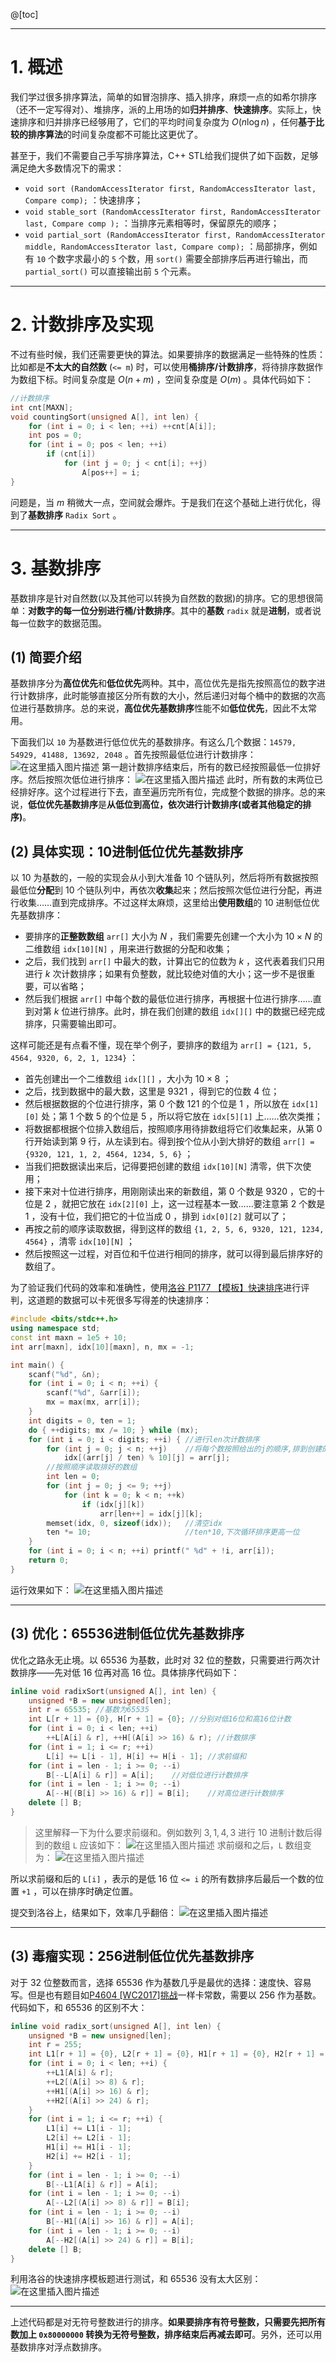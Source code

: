 @[toc]

---
# 1. 概述
我们学过很多排序算法，简单的如冒泡排序、插入排序，麻烦一点的如希尔排序（还不一定写得对）、堆排序，派的上用场的如**归并排序**、**快速排序**。实际上，快速排序和归并排序已经够用了，它们的平均时间复杂度为 $O(n\log n)$ ，任何**基于比较的排序算法**的时间复杂度都不可能比这更优了。

甚至于，我们不需要自己手写排序算法，C++ STL给我们提供了如下函数，足够满足绝大多数情况下的需求：
- `void sort (RandomAccessIterator first, RandomAccessIterator last, Compare comp);` ：快速排序；
- `void stable_sort (RandomAccessIterator first, RandomAccessIterator last,
                     Compare comp );` ：当排序元素相等时，保留原先的顺序； 
- `void partial_sort (RandomAccessIterator first, RandomAccessIterator middle,
                     RandomAccessIterator last, Compare comp);` ：局部排序，例如有 `10` 个数字求最小的 `5` 个数，用 `sort()` 需要全部排序后再进行输出，而 `partial_sort()` 可以直接输出前 `5` 个元素。 

---
# 2. 计数排序及实现
不过有些时候，我们还需要更快的算法。如果要排序的数据满足一些特殊的性质：比如都是**不太大的自然数** (`<= m`) 时，可以使用**桶排序/计数排序**，将待排序数据作为数组下标。时间复杂度是 $O(n+m)$ ，空间复杂度是 $O(m)$ 。具体代码如下：
```cpp
//计数排序
int cnt[MAXN];
void countingSort(unsigned A[], int len) {
	for (int i = 0; i < len; ++i) ++cnt[A[i]];
	int pos = 0;
	for (int i = 0; pos < len; ++i) 
		if (cnt[i])
			for (int j = 0; j < cnt[i]; ++j)
				A[pos++] = i;
}
```
问题是，当 $m$ 稍微大一点，空间就会爆炸。于是我们在这个基础上进行优化，得到了**基数排序** `Radix Sort` 。

---
# 3. 基数排序
基数排序是针对自然数(以及其他可以转换为自然数的数据)的排序。它的思想很简单：**对数字的每一位分别进行桶/计数排序**。其中的**基数** `radix` 就是**进制**，或者说每一位数字的数据范围。

## (1) 简要介绍
基数排序分为**高位优先**和**低位优先**两种。其中，高位优先是指先按照高位的数字进行计数排序，此时能够直接区分所有数的大小，然后递归对每个桶中的数据的次高位进行基数排序。总的来说，**高位优先基数排序**性能不如**低位优先**，因此不太常用。

下面我们以 `10` 为基数进行低位优先的基数排序。有这么几个数据：`14579, 54929, 41488, 13692, 2048` 。首先按照最低位进行计数排序：
![在这里插入图片描述](https://img-blog.csdnimg.cn/20200831212347119.gif)
第一趟计数排序结束后，所有的数已经按照最低一位排好序。然后按照次低位进行排序： 
![在这里插入图片描述](https://img-blog.csdnimg.cn/20200831212539447.gif)
此时，所有数的末两位已经排好序。这个过程进行下去，直至遍历完所有位，完成整个数据的排序。总的来说，**低位优先基数排序**是**从低位到高位，依次进行计数排序(或者其他稳定的排序)**。


## (2) 具体实现：10进制低位优先基数排序
以 $10$ 为基数的，一般的实现会从小到大准备 $10$ 个链队列，然后将所有数据按照最低位**分配**到 $10$ 个链队列中，再依次**收集**起来；然后按照次低位进行分配，再进行收集……直到完成排序。不过这样太麻烦，这里给出**使用数组**的 $10$ 进制低位优先基数排序：
- 要排序的**正整数数组** `arr[]` 大小为 $N$ ，我们需要先创建一个大小为 $10\times N$ 的二维数组 `idx[10][N]` ，用来进行数据的分配和收集；
- 之后，我们找到 `arr[]` 中最大的数，计算出它的位数为 $k$ ，这代表着我们只用进行 $k$ 次计数排序；如果有负整数，就比较绝对值的大小；这一步不是很重要，可以省略；
- 然后我们根据 `arr[]` 中每个数的最低位进行排序，再根据十位进行排序……直到对第 $k$ 位进行排序。此时，排在我们创建的数组 `idx[][]` 中的数据已经完成排序，只需要输出即可。


这样可能还是有点看不懂，现在举个例子，要排序的数组为 `arr[] = {121, 5, 4564, 9320, 6, 2, 1, 1234}` ： 
- 首先创建出一个二维数组 `idx[][]` ，大小为 $10 \times 8$ ；
- 之后，找到数据中的最大数，这里是 $9321$ ，得到它的位数 $4$ 位；
- 然后根据数据的个位进行排序，第 $0$ 个数 $121$ 的个位是 $1$ ，所以放在 `idx[1][0]` 处；第 $1$ 个数 $5$ 的个位是 $5$ ，所以将它放在 `idx[5][1]` 上……依次类推；
- 将数据都根据个位排入数组后，按照顺序用待排数组将它们收集起来，从第 $0$ 行开始读到第 $9$ 行，从左读到右。得到按个位从小到大排好的数组 `arr[] = {9320, 121, 1, 2, 4564, 1234, 5, 6}` ；
- 当我们把数据读出来后，记得要把创建的数组 `idx[10][N]` 清零，供下次使用；
- 接下来对十位进行排序，用刚刚读出来的新数组，第 $0$ 个数是 $9320$ ，它的十位是 $2$ ，就把它放在 `idx[2][0]` 上，这一过程基本一致……要注意第 $2$ 个数是 $1$ ，没有十位，我们把它的十位当成 $0$ ，排到 `idx[0][2]` 就可以了；
- 再按之前的顺序读取数据，得到这样的数组 `{1, 2, 5, 6, 9320, 121, 1234, 4564}` ，清零 `idx[10][N]` ；
- 然后按照这一过程，对百位和千位进行相同的排序，就可以得到最后排序好的数组了。 

为了验证我们代码的效率和准确性，使用[洛谷 P1177 【模板】快速排序](https://www.luogu.com.cn/problem/P1177)进行评判，这道题的数据可以卡死很多写得差的快速排序：
```cpp
#include <bits/stdc++.h>
using namespace std;
const int maxn = 1e5 + 10;
int arr[maxn], idx[10][maxn], n, mx = -1; 

int main() { 
	scanf("%d", &n); 
	for (int i = 0; i < n; ++i) {
		scanf("%d", &arr[i]);
		mx = max(mx, arr[i]);
	}
	int digits = 0, ten = 1;
	do { ++digits; mx /= 10; } while (mx); 
	for (int i = 0; i < digits; ++i) { //进行len次计数排序 
		for (int j = 0; j < n; ++j)    //将每个数按照给出的j的顺序,排到创建的数组中
			idx[(arr[j] / ten) % 10][j] = arr[j]; 
		//按照顺序读取排好的数组
		int len = 0;
		for (int j = 0; j <= 9; ++j)
			for (int k = 0; k < n; ++k)
				if (idx[j][k])
					arr[len++] = idx[j][k];
		memset(idx, 0, sizeof(idx));   //清空idx
		ten *= 10;					   //ten*10,下次循环排序更高一位 
	}
	for (int i = 0; i < n; ++i) printf(" %d" + !i, arr[i]);
    return 0;
}
```
运行效果如下：
![在这里插入图片描述](https://img-blog.csdnimg.cn/2020083122275134.png)

---
## (3) 优化：65536进制低位优先基数排序
优化之路永无止境。以 $65536$ 为基数，此时对 $32$ 位的整数，只需要进行两次计数排序——先对低 $16$ 位再对高 $16$ 位。具体排序代码如下：
```cpp
inline void radixSort(unsigned A[], int len) {
	unsigned *B = new unsigned[len];
	int r = 65535; //基数为65535
	int L[r + 1] = {0}, H[r + 1] = {0}; //分别对低16位和高16位计数
	for (int i = 0; i < len; ++i) 
		++L[A[i] & r], ++H[(A[i] >> 16) & r); //计数排序
	for (int i = 1; i <= r; ++i) 
		L[i] += L[i - 1], H[i] += H[i - 1]; //求前缀和
	for (int i = len - 1; i >= 0; --i)
		B[--L[A[i] & r]] = A[i];	//对低位进行计数排序
	for (int i = len - 1; i >= 0; --i)
		A[--H[(B[i] >> 16) & r]] = B[i];	//对高位进行计数排序
	delete [] B;
}
```

> 这里解释一下为什么要求前缀和。例如数列 $3, 1, 4, 3$ 进行 $10$ 进制计数后得到的数组 `L` 应该如下：
> ![在这里插入图片描述](https://img-blog.csdnimg.cn/20200831223530123.png)
> 求前缀和之后，`L` 数组变为：
> ![在这里插入图片描述](https://img-blog.csdnimg.cn/20200831224230333.png)

所以求前缀和后的 `L[i]` ，表示的是低 $16$ 位 `<= i` 的所有数排序后最后一个数的位置 `+1` ，可以在排序时确定位置。

提交到洛谷上，结果如下，效率几乎翻倍：
![在这里插入图片描述](https://img-blog.csdnimg.cn/20200831234737123.png)

---
## (3) 毒瘤实现：256进制低位优先基数排序
对于 $32$ 位整数而言，选择 $65536$ 作为基数几乎是最优的选择：速度快、容易写。但是也有题目如[P4604 [WC2017]挑战](https://www.luogu.com.cn/problem/P4604)一样卡常数，需要以 $256$ 作为基数。代码如下，和 $65536$ 的区别不大：
```cpp
inline void radix_sort(unsigned A[], int len) {
	unsigned *B = new unsigned[len];
	int r = 255;
	int L1[r + 1] = {0}, L2[r + 1] = {0}, H1[r + 1] = {0}, H2[r + 1] = {0}; //H2H1L2L1
	for (int i = 0; i < len; ++i) {
		++L1[A[i] & r];
		++L2[(A[i] >> 8) & r];
		++H1[(A[i] >> 16) & r];
		++H2[(A[i] >> 24) & r];
	}
	for (int i = 1; i <= r; ++i) {
		L1[i] += L1[i - 1];
		L2[i] += L2[i - 1];
		H1[i] += H1[i - 1];
		H2[i] += H2[i - 1];
	}
	for (int i = len - 1; i >= 0; --i) 
		B[--L1[A[i] & r]] = A[i];
	for (int i = len - 1; i >= 0; --i)
		A[--L2[(A[i] >> 8) & r]] = B[i];
	for (int i = len - 1; i >= 0; --i)
		B[--H1[(A[i] >> 16) & r]] = A[i];
	for (int i = len - 1; i >= 0; --i)
		A[--H2[(A[i] >> 24) & r]] = B[i];
	delete [] B;
}
```
利用洛谷的快速排序模板题进行测试，和 $65536$ 没有太大区别：
![在这里插入图片描述](https://img-blog.csdnimg.cn/20200901002128252.png)

---
上述代码都是对无符号整数进行的排序。**如果要排序有符号整数，只需要先把所有数加上 `0x80000000` 转换为无符号整数，排序结束后再减去即可**。另外，还可以用基数排序对浮点数排序。
